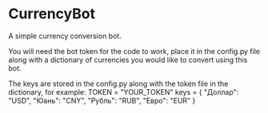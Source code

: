 # CurrencyBot
A simple currency conversion bot.

You will need the bot token for the code to work, place it in the config.py file along with a dictionary of currencies you would like to convert using this bot.

The keys are stored in the config.py along with the token file in the dictionary, for example:
TOKEN = "YOUR_TOKEN"
keys = {
    "Доллар": "USD",
    "Юань": "CNY",
    "Рубль": "RUB",
    "Евро": "EUR"
}
